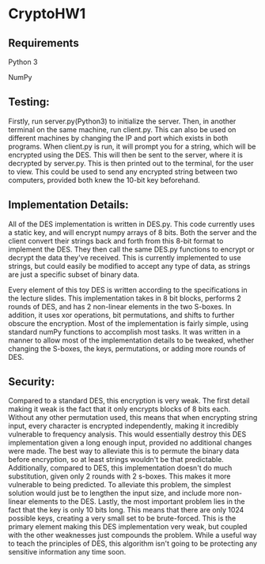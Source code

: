 # CryptoHW1

## Requirements

Python 3

NumPy

## Testing:

Firstly, run server.py(Python3) to initialize the server. Then, in another terminal on the same machine, run client.py. This can also be used on different machines by changing the IP and port which exists in both programs. When client.py is run, it will prompt you for a string, which will be encrypted using the DES. This will then be sent to the server, where it is decrypted by server.py. This is then printed out to the terminal, for the user to view. This could be used to send any encrypted string between two computers, provided both knew the 10-bit key beforehand.

## Implementation Details:
All of the DES implementation is written in DES.py. This code currently uses a static key, and will encrypt numpy arrays of 8 bits. Both the server and the client convert their strings back and forth from this 8-bit format to implement the DES. They then call the same DES.py functions to encrypt or decrypt the data they've received. This is currently implemented to use strings, but could easily be modified to accept any type of data, as strings are just a specific subset of binary data. 

Every element of this toy DES is written according to the specifications in the lecture slides. This implementation takes in 8 bit blocks, performs 2 rounds of DES, and has 2 non-linear elements in the two S-boxes. In addition, it uses xor operations, bit permutations, and shifts to further obscure the encryption. Most of the implementation is fairly simple, using standard numPy functions to accomplish most tasks. It was written in a manner to allow most of the implementation details to be tweaked, whether changing the S-boxes, the keys, permutations, or adding more rounds of DES. 

## Security:
Compared to a standard DES, this encryption is very weak. The first detail making it weak is the fact that it only encrypts blocks of 8 bits each. Without any other permutation used, this means that when encrypting string input, every character is encrypted independently, making it incredibly vulnerable to frequency analysis. This would essentially destroy this DES implementation given a long enough input, provided no additional changes were made. The best way to alleviate this is to permute the binary data before encryption, so at least strings wouldn't be that predictable. Additionally, compared to DES, this implementation doesn't do much substitution, given only 2 rounds with 2 s-boxes. This makes it more vulnerable to being predicted. To alleviate this problem, the simplest solution would just be to lengthen the input size, and include more non-linear elements to the DES. Lastly, the most important problem lies in the fact that the key is only 10 bits long. This means that there are only 1024 possible keys, creating a very small set to be brute-forced. This is the primary element making this DES implementation very weak, but coupled with the other weaknesses just compounds the problem. While a useful way to teach the principles of DES, this algorithm isn't going to be protecting any sensitive information any time soon.
